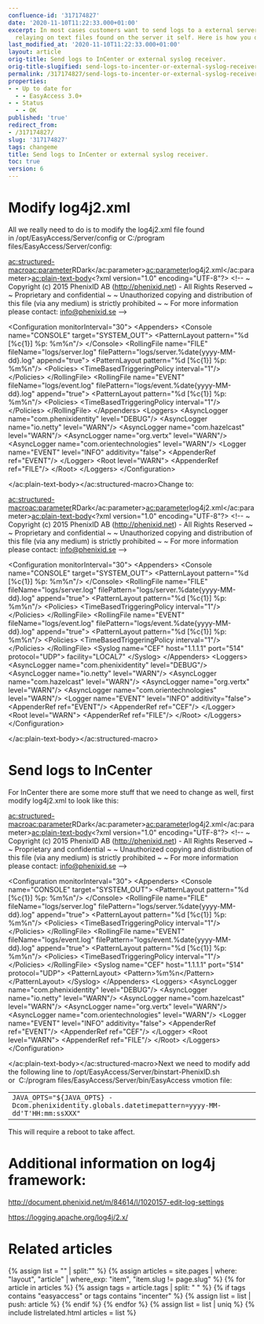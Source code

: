 ```yaml
---
confluence-id: '317174827'
date: '2020-11-10T11:22:33.000+01:00'
excerpt: In most cases customers want to send logs to a external server instead of
  relaying on text files found on the server it self. Here is how you do that in EasyAccess.
last_modified_at: '2020-11-10T11:22:33.000+01:00'
layout: article
orig-title: Send logs to InCenter or external syslog receiver.
orig-title-slugified: send-logs-to-incenter-or-external-syslog-receiver-
permalink: /317174827/send-logs-to-incenter-or-external-syslog-receiver-
properties:
- - Up to date for
  - - EasyAccess 3.0+
- - Status
  - - OK
published: 'true'
redirect_from:
- /317174827/
slug: '317174827'
tags: changeme
title: Send logs to InCenter or external syslog receiver.
toc: true
version: 6
---
```



# Modify log4j2.xml
All we really need to do is to modify the log4j2.xml file found in /opt/EasyAccess/Server/config or C:/program files/EasyAccess/Server/config:

<ac:structured-macro><ac:parameter>RDark</ac:parameter><ac:parameter>log4j2.xml</ac:parameter><ac:plain-text-body>&lt;?xml version="1.0" encoding="UTF-8"?&gt;
&lt;!--
  ~ Copyright (c) 2015 PhenixID AB (http://phenixid.net) - All Rights Reserved
  ~
  ~  Proprietary and confidential
  ~
  ~  Unauthorized copying and distribution of this file (via any medium) is strictly prohibited
  ~
  ~  For more information please contact: info@phenixid.se
  --&gt;

&lt;Configuration monitorInterval="30"&gt;
    &lt;Appenders&gt;
        &lt;Console name="CONSOLE" target="SYSTEM_OUT"&gt;
            &lt;PatternLayout pattern="%d [%c{1}]  %p: %m%n"/&gt;
        &lt;/Console&gt;
        &lt;RollingFile
                name="FILE"
                fileName="logs/server.log"
                filePattern="logs/server.%date{yyyy-MM-dd}.log"
                append="true"&gt;
            &lt;PatternLayout pattern="%d [%c{1}]  %p: %m%n"/&gt;
            &lt;Policies&gt;
                &lt;TimeBasedTriggeringPolicy interval="1"/&gt;
            &lt;/Policies&gt;
        &lt;/RollingFile&gt;
        &lt;RollingFile
                name="EVENT"
                fileName="logs/event.log"
                filePattern="logs/event.%date{yyyy-MM-dd}.log"
                append="true"&gt;
            &lt;PatternLayout pattern="%d [%c{1}]  %p: %m%n"/&gt;
            &lt;Policies&gt;
                &lt;TimeBasedTriggeringPolicy interval="1"/&gt;
            &lt;/Policies&gt;
        &lt;/RollingFile&gt;
    &lt;/Appenders&gt;
    &lt;Loggers&gt;
        &lt;AsyncLogger name="com.phenixidentity" level="DEBUG"/&gt;
        &lt;AsyncLogger name="io.netty" level="WARN"/&gt;
        &lt;AsyncLogger name="com.hazelcast" level="WARN"/&gt;
        &lt;AsyncLogger name="org.vertx" level="WARN"/&gt;
        &lt;AsyncLogger name="com.orientechnologies" level="WARN"/&gt;
        &lt;Logger name="EVENT" level="INFO" additivity="false"&gt;
            &lt;AppenderRef ref="EVENT"/&gt;
        &lt;/Logger&gt;
        &lt;Root level="WARN"&gt;
            &lt;AppenderRef ref="FILE"/&gt;
        &lt;/Root&gt;
    &lt;/Loggers&gt;
&lt;/Configuration&gt;

</ac:plain-text-body></ac:structured-macro>Change to:

<ac:structured-macro><ac:parameter>RDark</ac:parameter><ac:parameter>log4j2.xml</ac:parameter><ac:plain-text-body>&lt;?xml version="1.0" encoding="UTF-8"?&gt;
&lt;!--
  ~ Copyright (c) 2015 PhenixID AB (http://phenixid.net) - All Rights Reserved
  ~
  ~  Proprietary and confidential
  ~
  ~  Unauthorized copying and distribution of this file (via any medium) is strictly prohibited
  ~
  ~  For more information please contact: info@phenixid.se
  --&gt;

&lt;Configuration monitorInterval="30"&gt;
    &lt;Appenders&gt;
        &lt;Console name="CONSOLE" target="SYSTEM_OUT"&gt;
            &lt;PatternLayout pattern="%d [%c{1}]  %p: %m%n"/&gt;
        &lt;/Console&gt;
        &lt;RollingFile
                name="FILE"
                fileName="logs/server.log"
                filePattern="logs/server.%date{yyyy-MM-dd}.log"
                append="true"&gt;
            &lt;PatternLayout pattern="%d [%c{1}]  %p: %m%n"/&gt;
            &lt;Policies&gt;
                &lt;TimeBasedTriggeringPolicy interval="1"/&gt;
            &lt;/Policies&gt;
        &lt;/RollingFile&gt;
        &lt;RollingFile
                name="EVENT"
                fileName="logs/event.log"
                filePattern="logs/event.%date{yyyy-MM-dd}.log"
                append="true"&gt;
            &lt;PatternLayout pattern="%d [%c{1}]  %p: %m%n"/&gt;
            &lt;Policies&gt;
                &lt;TimeBasedTriggeringPolicy interval="1"/&gt;
            &lt;/Policies&gt;
        &lt;/RollingFile&gt;
        &lt;Syslog
    		name="CEF"
    		host="1.1.1.1" 
    		port="514"
    		protocol="UDP"&gt;
            facility="LOCAL7"
        &lt;/Syslog&gt;
    &lt;/Appenders&gt;
    &lt;Loggers&gt;
        &lt;AsyncLogger name="com.phenixidentity" level="DEBUG"/&gt;
        &lt;AsyncLogger name="io.netty" level="WARN"/&gt;
        &lt;AsyncLogger name="com.hazelcast" level="WARN"/&gt;
        &lt;AsyncLogger name="org.vertx" level="WARN"/&gt;
        &lt;AsyncLogger name="com.orientechnologies" level="WARN"/&gt;
        &lt;Logger name="EVENT" level="INFO" additivity="false"&gt;
            &lt;AppenderRef ref="EVENT"/&gt;
            &lt;AppenderRef ref="CEF"/&gt;
        &lt;/Logger&gt;
        &lt;Root level="WARN"&gt;
            &lt;AppenderRef ref="FILE"/&gt;
        &lt;/Root&gt;
    &lt;/Loggers&gt;
&lt;/Configuration&gt;

</ac:plain-text-body></ac:structured-macro>
# Send logs to InCenter
For InCenter there are some more stuff that we need to change as well, first modify log4j2.xml to look like this:

<ac:structured-macro><ac:parameter>RDark</ac:parameter><ac:parameter>log4j2.xml</ac:parameter><ac:plain-text-body>&lt;?xml version="1.0" encoding="UTF-8"?&gt;
&lt;!--
  ~ Copyright (c) 2015 PhenixID AB (http://phenixid.net) - All Rights Reserved
  ~
  ~  Proprietary and confidential
  ~
  ~  Unauthorized copying and distribution of this file (via any medium) is strictly prohibited
  ~
  ~  For more information please contact: info@phenixid.se
  --&gt;

&lt;Configuration monitorInterval="30"&gt;
    &lt;Appenders&gt;
        &lt;Console name="CONSOLE" target="SYSTEM_OUT"&gt;
            &lt;PatternLayout pattern="%d [%c{1}]  %p: %m%n"/&gt;
        &lt;/Console&gt;
        &lt;RollingFile
                name="FILE"
                fileName="logs/server.log"
                filePattern="logs/server.%date{yyyy-MM-dd}.log"
                append="true"&gt;
            &lt;PatternLayout pattern="%d [%c{1}]  %p: %m%n"/&gt;
            &lt;Policies&gt;
                &lt;TimeBasedTriggeringPolicy interval="1"/&gt;
            &lt;/Policies&gt;
        &lt;/RollingFile&gt;
        &lt;RollingFile
                name="EVENT"
                fileName="logs/event.log"
                filePattern="logs/event.%date{yyyy-MM-dd}.log"
                append="true"&gt;
            &lt;PatternLayout pattern="%d [%c{1}]  %p: %m%n"/&gt;
            &lt;Policies&gt;
                &lt;TimeBasedTriggeringPolicy interval="1"/&gt;
            &lt;/Policies&gt;
        &lt;/RollingFile&gt;
        &lt;Syslog
    		name="CEF"
    		host="1.1.1.1" 
    		port="514"
    		protocol="UDP"&gt;
		&lt;PatternLayout&gt;
        	&lt;Pattern&gt;%m%n&lt;/Pattern&gt;
        &lt;/PatternLayout&gt;
        &lt;/Syslog&gt;
    &lt;/Appenders&gt;
    &lt;Loggers&gt;
        &lt;AsyncLogger name="com.phenixidentity" level="DEBUG"/&gt;
        &lt;AsyncLogger name="io.netty" level="WARN"/&gt;
        &lt;AsyncLogger name="com.hazelcast" level="WARN"/&gt;
        &lt;AsyncLogger name="org.vertx" level="WARN"/&gt;
        &lt;AsyncLogger name="com.orientechnologies" level="WARN"/&gt;
        &lt;Logger name="EVENT" level="INFO" additivity="false"&gt;
            &lt;AppenderRef ref="EVENT"/&gt;
            &lt;AppenderRef ref="CEF"/&gt;
        &lt;/Logger&gt;
        &lt;Root level="WARN"&gt;
            &lt;AppenderRef ref="FILE"/&gt;
        &lt;/Root&gt;
    &lt;/Loggers&gt;
&lt;/Configuration&gt;

</ac:plain-text-body></ac:structured-macro>Next we need to modify add the following line to /opt/EasyAccess/Server/binstart-PhenixID.sh  or  C:/program files/EasyAccess/Server/bin/EasyAccess vmotion file:

<table class="wrapped"><colgroup><col/></colgroup><tbody><tr><td><code class="cpp plain">JAVA_OPTS=</code><code class="cpp string">"${JAVA_OPTS} -Dcom.phenixidentity.globals.datetimepattern=yyyy-MM-dd'T'HH:mm:ssXXX"</code></td></tr></tbody></table>This will require a reboot to take affect.


# Additional information on log4j framework:
<a href="http://document.phenixid.net/m/84614/l/1020157-edit-log-settings">http://document.phenixid.net/m/84614/l/1020157-edit-log-settings</a>

<a href="https://logging.apache.org/log4j/2.x/">https://logging.apache.org/log4j/2.x/</a>


# Related articles
{% assign list = "" | split:"" %}
{% assign articles = site.pages | where: "layout", "article" | where_exp: "item", "item.slug != page.slug" %}
{% for article in articles %}
{% assign tags = article.tags | split: " " %}
{% if tags contains "easyaccess" or tags contains "incenter" %}
{% assign list = list | push: article %}
{% endif %}
{% endfor %}
{% assign list = list | uniq %}
{% include listrelated.html articles = list %}